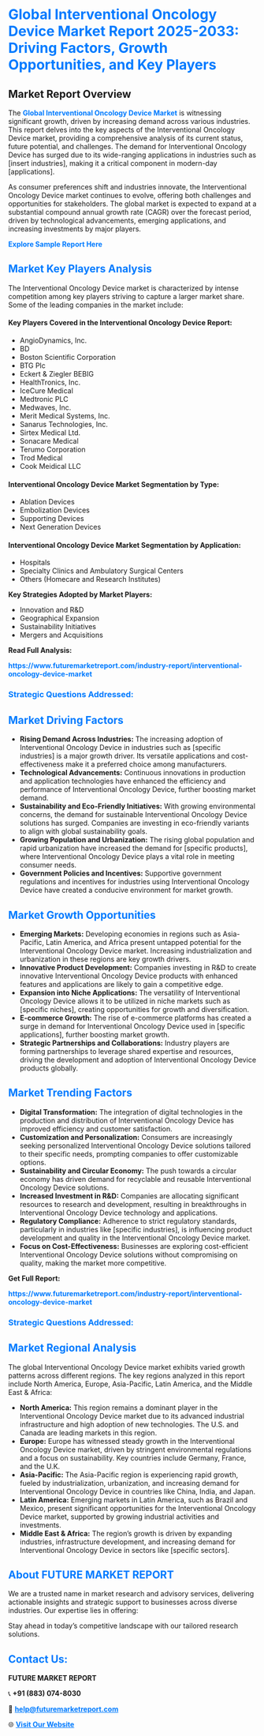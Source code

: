 <h1 style="color: #007BFF;">Global Interventional Oncology Device Market Report 2025-2033: Driving Factors, Growth Opportunities, and Key Players</h1>

<section id="overview">
<h2>Market Report Overview</h2>
<p>The <a href="https://www.futuremarketreport.com/industry-report/interventional-oncology-device-market" style="color: #007BFF; text-decoration: none;"><strong>Global Interventional Oncology Device Market</strong></a> is witnessing significant growth, driven by increasing demand across various industries. This report delves into the key aspects of the Interventional Oncology Device market, providing a comprehensive analysis of its current status, future potential, and challenges. The demand for Interventional Oncology Device has surged due to its wide-ranging applications in industries such as [insert industries], making it a critical component in modern-day [applications].</p>
<p>As consumer preferences shift and industries innovate, the Interventional Oncology Device market continues to evolve, offering both challenges and opportunities for stakeholders. The global market is expected to expand at a substantial compound annual growth rate (CAGR) over the forecast period, driven by technological advancements, emerging applications, and increasing investments by major players.</p>
</section>

<section id="overview">
<p><a href="https://www.futuremarketreport.com/request-sample/reportId=60991" style="color: #007BFF; text-decoration: none;"><strong>Explore Sample Report Here</strong></a></p>
</section>

<section id="key-players">
<h2 style="color: #007BFF;">Market Key Players Analysis</h2>
<p>The Interventional Oncology Device market is characterized by intense competition among key players striving to capture a larger market share. Some of the leading companies in the market include:</p>
<h4>Key Players Covered in the Interventional Oncology Device Report:</h4>
<ul><li>AngioDynamics, Inc.</li><li>BD</li><li>Boston Scientific Corporation</li><li>BTG Plc</li><li>Eckert &amp; Ziegler BEBIG</li><li>HealthTronics, Inc.</li><li>IceCure Medical</li><li>Medtronic PLC</li><li>Medwaves, Inc.</li><li>Merit Medical Systems, Inc.</li><li>Sanarus Technologies, Inc.</li><li>Sirtex Medical Ltd.</li><li>Sonacare Medical</li><li>Terumo Corporation</li><li>Trod Medical</li><li>Cook Meidical LLC</li></ul>
<h4>Interventional Oncology Device Market Segmentation by Type:</h4>
<ul><li>Ablation Devices</li><li>Embolization Devices</li><li>Supporting Devices</li><li>Next Generation Devices</li></ul>

<h4>Interventional Oncology Device Market Segmentation by Application:</h4>
<ul><li>Hospitals</li><li>Specialty Clinics and Ambulatory Surgical Centers</li><li>Others (Homecare and Research Institutes)</li></ul>
<p><strong>Key Strategies Adopted by Market Players:</strong></p>
<ul>
<li>Innovation and R&D</li>
<li>Geographical Expansion</li>
<li>Sustainability Initiatives</li>
<li>Mergers and Acquisitions</li>
</ul>
</section>

<section>
<p><strong>Read Full Analysis: </strong></p><a href="https://www.futuremarketreport.com/industry-report/interventional-oncology-device-market" style="color: #007BFF; text-decoration: none;"><strong>https://www.futuremarketreport.com/industry-report/interventional-oncology-device-market</strong></a>
<h3 style="color: #007BFF;">Strategic Questions Addressed:</h3>
</section>

<section id="driving-factors">
<h2 style="color: #007BFF;">Market Driving Factors</h2>
<ul>
<li><strong>Rising Demand Across Industries:</strong> The increasing adoption of Interventional Oncology Device in industries such as [specific industries] is a major growth driver. Its versatile applications and cost-effectiveness make it a preferred choice among manufacturers.</li>
<li><strong>Technological Advancements:</strong> Continuous innovations in production and application technologies have enhanced the efficiency and performance of Interventional Oncology Device, further boosting market demand.</li>
<li><strong>Sustainability and Eco-Friendly Initiatives:</strong> With growing environmental concerns, the demand for sustainable Interventional Oncology Device solutions has surged. Companies are investing in eco-friendly variants to align with global sustainability goals.</li>
<li><strong>Growing Population and Urbanization:</strong> The rising global population and rapid urbanization have increased the demand for [specific products], where Interventional Oncology Device plays a vital role in meeting consumer needs.</li>
<li><strong>Government Policies and Incentives:</strong> Supportive government regulations and incentives for industries using Interventional Oncology Device have created a conducive environment for market growth.</li>
</ul>
</section>

<section id="growth-opportunities">
<h2 style="color: #007BFF;">Market Growth Opportunities</h2>
<ul>
<li><strong>Emerging Markets:</strong> Developing economies in regions such as Asia-Pacific, Latin America, and Africa present untapped potential for the Interventional Oncology Device market. Increasing industrialization and urbanization in these regions are key growth drivers.</li>
<li><strong>Innovative Product Development:</strong> Companies investing in R&D to create innovative Interventional Oncology Device products with enhanced features and applications are likely to gain a competitive edge.</li>
<li><strong>Expansion into Niche Applications:</strong> The versatility of Interventional Oncology Device allows it to be utilized in niche markets such as [specific niches], creating opportunities for growth and diversification.</li>
<li><strong>E-commerce Growth:</strong> The rise of e-commerce platforms has created a surge in demand for Interventional Oncology Device used in [specific applications], further boosting market growth.</li>
<li><strong>Strategic Partnerships and Collaborations:</strong> Industry players are forming partnerships to leverage shared expertise and resources, driving the development and adoption of Interventional Oncology Device products globally.</li>
</ul>
</section>

<section id="trending-factors">
<h2 style="color: #007BFF;">Market Trending Factors</h2>
<ul>
<li><strong>Digital Transformation:</strong> The integration of digital technologies in the production and distribution of Interventional Oncology Device has improved efficiency and customer satisfaction.</li>
<li><strong>Customization and Personalization:</strong> Consumers are increasingly seeking personalized Interventional Oncology Device solutions tailored to their specific needs, prompting companies to offer customizable options.</li>
<li><strong>Sustainability and Circular Economy:</strong> The push towards a circular economy has driven demand for recyclable and reusable Interventional Oncology Device solutions.</li>
<li><strong>Increased Investment in R&D:</strong> Companies are allocating significant resources to research and development, resulting in breakthroughs in Interventional Oncology Device technology and applications.</li>
<li><strong>Regulatory Compliance:</strong> Adherence to strict regulatory standards, particularly in industries like [specific industries], is influencing product development and quality in the Interventional Oncology Device market.</li>
<li><strong>Focus on Cost-Effectiveness:</strong> Businesses are exploring cost-efficient Interventional Oncology Device solutions without compromising on quality, making the market more competitive.</li>
</ul>
</section>

<section>
<p><strong>Get Full Report: </strong></p><a href="https://www.futuremarketreport.com/industry-report/interventional-oncology-device-market" style="color: #007BFF; text-decoration: none;"><strong>https://www.futuremarketreport.com/industry-report/interventional-oncology-device-market</strong></a>
<h3 style="color: #007BFF;">Strategic Questions Addressed:</h3>
</section>


<section id="regional-analysis">
<h2 style="color: #007BFF;">Market Regional Analysis</h2>
<p>The global Interventional Oncology Device market exhibits varied growth patterns across different regions. The key regions analyzed in this report include North America, Europe, Asia-Pacific, Latin America, and the Middle East & Africa:</p>
<ul>
<li><strong>North America:</strong> This region remains a dominant player in the Interventional Oncology Device market due to its advanced industrial infrastructure and high adoption of new technologies. The U.S. and Canada are leading markets in this region.</li>
<li><strong>Europe:</strong> Europe has witnessed steady growth in the Interventional Oncology Device market, driven by stringent environmental regulations and a focus on sustainability. Key countries include Germany, France, and the U.K.</li>
<li><strong>Asia-Pacific:</strong> The Asia-Pacific region is experiencing rapid growth, fueled by industrialization, urbanization, and increasing demand for Interventional Oncology Device in countries like China, India, and Japan.</li>
<li><strong>Latin America:</strong> Emerging markets in Latin America, such as Brazil and Mexico, present significant opportunities for the Interventional Oncology Device market, supported by growing industrial activities and investments.</li>
<li><strong>Middle East & Africa:</strong> The region’s growth is driven by expanding industries, infrastructure development, and increasing demand for Interventional Oncology Device in sectors like [specific sectors].</li>
</ul>
</section>

<footer>
<h2 style="color: #007BFF;">About FUTURE MARKET REPORT</h2>
<p>We are a trusted name in market research and advisory services, delivering actionable insights and strategic support to businesses across diverse industries. Our expertise lies in offering:</p>

<p>Stay ahead in today’s competitive landscape with our tailored research solutions.</p>

<h2 style="color: #007BFF;">Contact Us:</h2>
<p><strong>FUTURE MARKET REPORT</strong></p>
<p>📞 <strong>+91 (883) 074-8030</strong></p>
<p>📧 <strong><a href="mailto:help@futuremarketreport.com" style="color: #007BFF;">help@futuremarketreport.com</a></strong></p>
<p>🌐 <strong><a href="https://www.futuremarketreport.com/" style="color: #007BFF;">Visit Our Website</a></strong></p>
</footer>